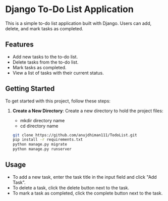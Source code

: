# Django To-Do List Application

This is a simple to-do list application built with Django. Users can add, delete, and mark tasks as completed.

## Features

- Add new tasks to the to-do list.
- Delete tasks from the to-do list.
- Mark tasks as completed.
- View a list of tasks with their current status.

## Getting Started

To get started with this project, follow these steps:

1. **Create a New Directory**: Create a new directory to hold the project files:

   - mkdir directory name
   - cd directory name
   
   ```bash
   git clone https://github.com/anujdhiman111/TodoList.git
   pip install -r requirements.txt
   python manage.py migrate
   python manage.py runserver

## Usage

- To add a new task, enter the task title in the input field and click "Add Task".
- To delete a task, click the delete button next to the task.
- To mark a task as completed, click the complete button next to the task.


   
   
